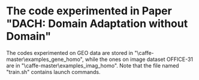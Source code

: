 # The code experimented in Paper "DACH: Domain Adaptation without Domain"

The codes experimented on GEO data are stored in "\caffe-master\examples\_gene_homo", while the ones on image dataset OFFICE-31 are in "\caffe-master\examples\_imag_homo". Note that the file named "train.sh" contains launch commands.
